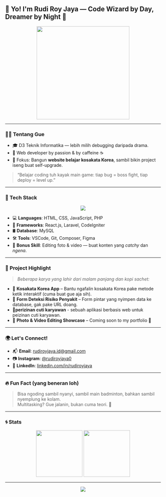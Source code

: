 ## 🚀 Yo! I'm Rudi Roy Jaya — Code Wizard by Day, Dreamer by Night 👾

<div align="center">
  <img src="https://media.giphy.com/media/3o7aD2saalBwwftBIY/giphy.gif" width="300"/>
</div>


---

### 🧑‍💻 Tentang Gue

- 🎓 D3 Teknik Informatika — lebih milih debugging daripada drama.
- 🚀 Web developer by passion & by caffeine ☕
- 🎯 Fokus: Bangun **website belajar kosakata Korea**, sambil bikin project iseng buat self-upgrade.

> “Belajar coding tuh kayak main game: tiap bug = boss fight, tiap deploy = level up.”

---

### 🔧 Tech Stack

<div align="center">
  <img src="https://skillicons.dev/icons?i=html,css,js,php,react,laravel,codeigniter,mysql,vscode,github,git,figma" />
</div>

- 💻 **Languages**: HTML, CSS, JavaScript, PHP  
- 🧠 **Frameworks**: React.js, Laravel, CodeIgniter  
- 🛢️ **Database**: MySQL  
- 🛠️ **Tools**: VSCode, Git, Composer, Figma  
- 🎨 **Bonus Skill**: Editing foto & video — buat konten yang *catchy* dan *ngena*.

---

### 🧩 Project Highlight

> *Beberapa karya yang lahir dari malam panjang dan kopi sachet:*

- 🔡 **Kosakata Korea App** – Bantu ngafalin kosakata Korea pake metode ketik interaktif (cuma buat gue aja sih).
- 🧠 **Form Deteksi Risiko Penyakit** – Form pintar yang nyimpen data ke database, gak pake URL doang.
- 🧾**perizinan cuti karyawan** - sebuah aplikasi berbasis web untuk peizinan cuti karyawan.
- 📸 **Photo & Video Editing Showcase** – Coming soon to my portfolio 🚧

---

### 🌍 Let's Connect!

- 📬 **Email**: [rudiroyjaya.id@gmail.com](mailto:rudiroyjaya.id@gmail.com)  
- 📷 **Instagram**: [@rudiroyjaya0](https://www.instagram.com/rudiroyjaya0)  
- 💼 **LinkedIn**: [linkedin.com/in/rudiroyjaya](https://linkedin.com/in/rudiroyjaya)  

---

### 🔥 Fun Fact (yang beneran loh)

> Bisa ngoding sambil nyanyi, sambil main badminton, bahkan sambil nyemplung ke kolam.  
> Multitasking? Gue jalanin, bukan cuma teori. 🤙

---

### 🌀 Stats

<div align="center">
  <img src="https://github-readme-stats.vercel.app/api?username=rudiroyjaya-roy&show_icons=true&theme=tokyonight" height="150"/>
  <img src="https://github-readme-stats.vercel.app/api/top-langs/?username=rudiroyjaya-roy&layout=compact&theme=tokyonight" height="150"/>
</div>

---

<div align="center">
  <img src="https://readme-typing-svg.demolab.com?font=Fira+Code&weight=500&pause=1000&color=00FFB3&center=true&vCenter=true&width=435&lines=Hi%2C+I'm+Roy+aka+NgodingEnjoy;Always+learning+new+things;Coding+is+my+playground" />
</div>
